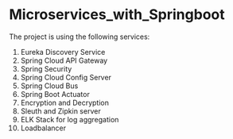 # Microservices_with_Springboot
The project is using the following services:
1. Eureka Discovery Service
2. Spring Cloud API Gateway
3. Spring Security
4. Spring Cloud Config Server
5. Spring Cloud Bus
6. Spring Boot Actuator
7. Encryption and Decryption
8. Sleuth and Zipkin server
9. ELK Stack for log aggregation
10. Loadbalancer
